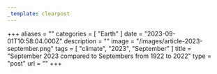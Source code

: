 ```yaml
---
_template: clearpost
---
```



+++
aliases = ""
categories = [ "Earth" ]
date = "2023-09-01T10:58:04.000Z"
description = ""
image = "/images/article-2023-september.png"
tags = [ "climate", "2023", "September" ]
title = "September 2023 compared to Septembers from 1922 to 2022"
type = "post"
url = ""
+++


